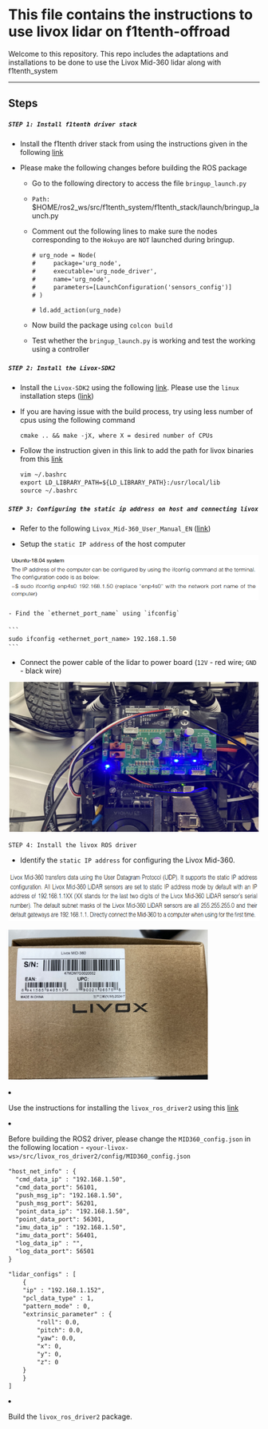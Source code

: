 # This file contains the instructions to use livox lidar on f1tenth-offroad

Welcome to this repository. This repo includes the adaptations and installations to be done to use the Livox Mid-360 lidar along with f1tenth_system

---

## Steps

##### `STEP 1: Install f1tenth driver stack`

- Install the f1tenth driver stack from using the instructions given in the following [link](https://f1tenth.readthedocs.io/en/foxy_test/getting_started/firmware/drive_workspace.html#setting-up-the-driver-stack)

- Please make the following changes before building the ROS package

    - Go to the following directory to access the file `bringup_launch.py`

    - `Path:` \$HOME/ros2_ws/src/f1tenth_system/f1tenth_stack/launch/bringup_launch.py

    - Comment out the following lines to make sure the nodes corresponding to the `Hokuyo` are `NOT` launched during bringup.
        ```
        # urg_node = Node(
        #     package='urg_node',
        #     executable='urg_node_driver',
        #     name='urg_node',
        #     parameters=[LaunchConfiguration('sensors_config')]
        # )
        ```
        ```
        # ld.add_action(urg_node)
        ```
    - Now build the package using `colcon build`

    - Test whether the `bringup_launch.py` is working and test the working using a controller

##### `STEP 2: Install the Livox-SDK2`

- Install the `Livox-SDK2` using the following [link](https://github.com/Livox-SDK/Livox-SDK2/blob/master/README.md). Please use the `linux` installation steps ([link](https://github.com/Livox-SDK/Livox-SDK2/blob/master/README.md#22-instruction-for-ubuntu-2004))

- If you are having issue with the build process, try using less number of cpus using the following command
    ```
    cmake .. && make -jX, where X = desired number of CPUs
    ```
- Follow the instruction given in this link to add the path for livox binaries from this [link](https://github.com/Livox-SDK/livox_ros_driver2?tab=readme-ov-file#62-launch-with-command-ros2-launch-livox_lidar_rviz_hap_launchpy-but-cannot-open-shared-object-file-liblivox_sdk_sharedso-)

    ```
    vim ~/.bashrc
    export LD_LIBRARY_PATH=${LD_LIBRARY_PATH}:/usr/local/lib
    source ~/.bashrc
    ```

##### `STEP 3: Configuring the static ip address on host and connecting livox` 

- Refer to the following `Livox_Mid-360_User_Manual_EN` ([link](https://terra-1-g.djicdn.com/851d20f7b9f64838a34cd02351370894/Livox/Livox_Mid-360_User_Manual_EN.pdf)) 

- Setup the `static IP address` of the host computer
<p align="center">
    <img src="assets/setup-static-host-ip.png" width="500" height="90" />
</p

    - Find the `ethernet_port_name` using `ifconfig` 

    ```
    sudo ifconfig <ethernet_port_name> 192.168.1.50    
    ```

- Connect the power cable of the lidar to power board (`12V` - red wire; `GND` - black wire)

<p align="center">
    <img src="assets/livox-power-board-connection.jpg" width="500" height="300" />
</p

##### `STEP 4: Install the livox ROS driver`

- Identify the `static IP address` for configuring the Livox Mid-360.
<p align="center">
    <img src="assets/static-ip-configuration.png" width="800" height="100" />
</p

<p align="center">
    <img src="assets/livox-serial-number.jpg" width="400" height="300" />
</p

- Use the instructions for installing the `livox_ros_driver2` using this [link](https://github.com/Livox-SDK/livox_ros_driver2)

- Before building the ROS2 driver, please change the `MID360_config.json` in the following location - `<your-livox-ws>/src/livox_ros_driver2/config/MID360_config.json`

    ```
    "host_net_info" : {
      "cmd_data_ip" : "192.168.1.50",
      "cmd_data_port": 56101,
      "push_msg_ip": "192.168.1.50",
      "push_msg_port": 56201,
      "point_data_ip": "192.168.1.50",
      "point_data_port": 56301,
      "imu_data_ip" : "192.168.1.50",
      "imu_data_port": 56401,
      "log_data_ip" : "",
      "log_data_port": 56501
    }
    ```

    ```
    "lidar_configs" : [
        {
        "ip" : "192.168.1.152",
        "pcl_data_type" : 1,
        "pattern_mode" : 0,
        "extrinsic_parameter" : {
            "roll": 0.0,
            "pitch": 0.0,
            "yaw": 0.0,
            "x": 0,
            "y": 0,
            "z": 0
        }
        }
    ]
    ```
- Build the `livox_ros_driver2` package.
